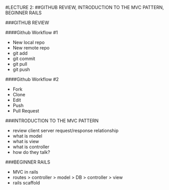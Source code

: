 #LECTURE 2: 
##GITHUB REVIEW, INTRODUCTION TO THE MVC PATTERN, BEGINNER RAILS

###GITHUB REVIEW

####Github Workflow #1
- New local repo
- New remote repo
- git add
- git commit
- git pull
- git push

####Github Workflow #2
- Fork
- Clone
- Edit
- Push
- Pull Request

###INTRODUCTION TO THE MVC PATTERN

- review client server request/response relationship
- what is model
- what is view
- what is controller
- how do they talk?

###BEGINNER RAILS

- MVC in rails
- routes > controller > model > DB > controller > view
- rails scaffold